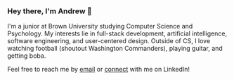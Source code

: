 ### Hey there, I'm Andrew 👋

I'm a junior at Brown University studying Computer Science and Psychology. My interests lie in full-stack development, artificial intelligence, software engineering, and user-centered design. Outside of CS, I love watching football (shoutout Washington Commanders), playing guitar, and getting boba.

Feel free to reach me by [email](mailto:andrewli2024@gmail.com) or [connect](https://www.linkedin.com/in/andrew-li-9ba72a1b4/) with me on LinkedIn!

<!--
**andrew7li/andrew7li** is a ✨ _special_ ✨ repository because its `README.md` (this file) appears on your GitHub profile.

Here are some ideas to get you started:

- 🔭 I’m currently working on ...
- 🌱 I’m currently learning ...
- 👯 I’m looking to collaborate on ...
- 🤔 I’m looking for help with ...
- 💬 Ask me about ...
- 📫 How to reach me: ...
- 😄 Pronouns: ...
- ⚡ Fun fact: ...
-->
